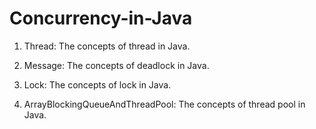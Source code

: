 # Concurrency-in-Java

1. Thread: The concepts of thread in Java.

2. Message: The concepts of deadlock in Java.

3. Lock: The concepts of lock in Java.

4. ArrayBlockingQueueAndThreadPool: The concepts of thread pool in Java.
